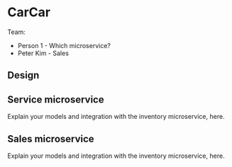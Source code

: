 # CarCar

Team:

* Person 1 - Which microservice?
* Peter Kim - Sales

## Design

## Service microservice

Explain your models and integration with the inventory
microservice, here.

## Sales microservice

Explain your models and integration with the inventory
microservice, here.
